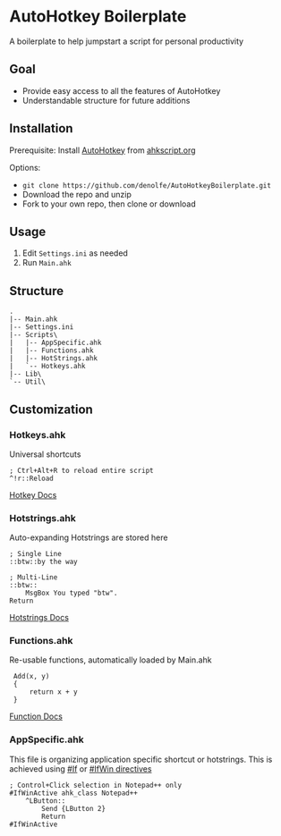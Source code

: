 # AutoHotkey Boilerplate

A boilerplate to help jumpstart a script for personal productivity

## Goal

- Provide easy access to all the features of AutoHotkey
- Understandable structure for future additions

## Installation

Prerequisite: Install [AutoHotkey](http://ahkscript.org/) from [ahkscript.org](http://ahkscript.org/)

Options:

- `git clone https://github.com/denolfe/AutoHotkeyBoilerplate.git`
- Download the repo and unzip
- Fork to your own repo, then clone or download

## Usage

1. Edit `Settings.ini` as needed
2. Run `Main.ahk`

## Structure

    .
    |-- Main.ahk
    |-- Settings.ini
    |-- Scripts\
    |   |-- AppSpecific.ahk
    |   |-- Functions.ahk
    |   |-- HotStrings.ahk
    |   `-- Hotkeys.ahk
    |-- Lib\
    `-- Util\

## Customization

### Hotkeys.ahk

Universal shortcuts

```ahk
; Ctrl+Alt+R to reload entire script
^!r::Reload
```

[Hotkey Docs](http://ahkscript.org/docs/Hotkeys.htm)

### Hotstrings.ahk

Auto-expanding Hotstrings are stored here

```ahk
; Single Line
::btw::by the way

; Multi-Line
::btw::
    MsgBox You typed "btw".
Return
```

[Hotstrings Docs](http://ahkscript.org/docs/Hotstrings.htm)

### Functions.ahk

Re-usable functions, automatically loaded by Main.ahk

```ahk
 Add(x, y)
 {
     return x + y
 }
 ```

 [Function Docs](http://ahkscript.org/docs/Functions.htm)

### AppSpecific.ahk

This file is organizing application specific shortcut or hotstrings. This is achieved using [#If](https://www.autohotkey.com/docs/commands/_If.htm) or [#IfWin directives](https://www.autohotkey.com/docs/commands/_IfWinActive.htm)

```ahk
; Control+Click selection in Notepad++ only
#IfWinActive ahk_class Notepad++
	^LButton::
		Send {LButton 2}
		Return
#IfWinActive
```
